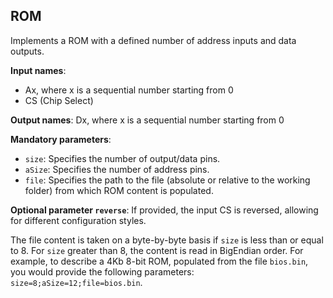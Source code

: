 ## ROM

Implements a ROM with a defined number of address inputs and data outputs.

**Input names**:

- Ax, where x is a sequential number starting from 0
- CS (Chip Select)

**Output names**: Dx, where x is a sequential number starting from 0

**Mandatory parameters**:

- `size`: Specifies the number of output/data pins.
- `aSize`: Specifies the number of address pins.
- `file`: Specifies the path to the file (absolute or relative to the working folder) from which ROM content is populated.

**Optional parameter `reverse`**: If provided, the input CS is reversed, allowing for different configuration styles.

The file content is taken on a byte-by-byte basis if `size` is less than or equal to 8. For `size` greater than 8, the content is read in BigEndian order.
For example, to describe a 4Kb 8-bit ROM, populated from the file `bios.bin`, you would provide the following parameters: `size=8;aSize=12;file=bios.bin`.
